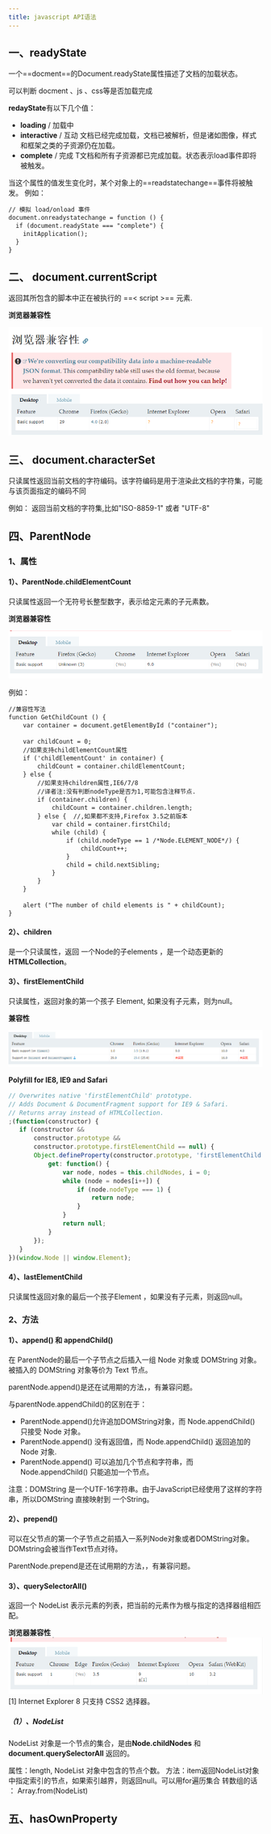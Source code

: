 ```yaml
---
title: javascript API语法
---
```


## 一、readyState

一个==docment==的Document.readyState属性描述了文档的加载状态。

可以判断 docment 、js 、css等是否加载完成

**redayState**有以下几个值：
* **loading** / 加载中
* **interactive**  / 互动
     文档已经完成加载，文档已被解析，但是诸如图像，样式和框架之类的子资源仍在加载。
* **complete**  /  完成
     T文档和所有子资源都已完成加载。状态表示load事件即将被触发。
	 
	 
当这个属性的值发生变化时，某个对象上的==readstatechange==事件将被触发。
例如：
```js?linenums
// 模拟 load/onload 事件
document.onreadystatechange = function () {
  if (document.readyState === "complete") {
    initApplication();
  }
}
```

## 二、 document.currentScript

返回其所包含的脚本中正在被执行的 ==< script >== 元素.

**浏览器兼容性**

![](./images/1538190508333.png)

## 三、 document.characterSet

只读属性返回当前文档的字符编码。该字符编码是用于渲染此文档的字符集，可能与该页面指定的编码不同

例如： 返回当前文档的字符集,比如"ISO-8859-1" 或者 "UTF-8"

## 四、ParentNode
### 1、属性
#### 1）、ParentNode.childElementCount

只读属性返回一个无符号长整型数字，表示给定元素的子元素数。

**浏览器兼容性**

![](./images/1538191912638.png)


例如： 

```js?linenums
//兼容性写法
function GetChildCount () {
	var container = document.getElementById ("container");

	var childCount = 0;
	//如果支持childElementCount属性
	if ('childElementCount' in container) {
		childCount = container.childElementCount;
	} else {
		//如果支持children属性,IE6/7/8
		//译者注:没有判断nodeType是否为1,可能包含注释节点.
		if (container.children) {
			childCount = container.children.length;
		} else {  //,如果都不支持,Firefox 3.5之前版本
			var child = container.firstChild;
			while (child) {
				if (child.nodeType == 1 /*Node.ELEMENT_NODE*/) {
					childCount++;
				}
				child = child.nextSibling;
			}
		}
	}

	alert ("The number of child elements is " + childCount);
}
```
#### 2）、children 

是一个只读属性，返回 一个Node的子elements ，是一个动态更新的 **HTMLCollection**。

#### 3）、firstElementChild 

 只读属性，返回对象的第一个孩子 Element, 如果没有子元素，则为null。
 
 **兼容性**
 
 ![](./images/1538192399130.png)
 
 **Polyfill for IE8, IE9 and Safari**
 
 ```js
 // Overwrites native 'firstElementChild' prototype.
// Adds Document & DocumentFragment support for IE9 & Safari.
// Returns array instead of HTMLCollection.
;(function(constructor) {
    if (constructor &&
        constructor.prototype &&
        constructor.prototype.firstElementChild == null) {
        Object.defineProperty(constructor.prototype, 'firstElementChild', {
            get: function() {
                var node, nodes = this.childNodes, i = 0;
                while (node = nodes[i++]) {
                    if (node.nodeType === 1) {
                        return node;
                    }
                }
                return null;
            }
        });
    }
})(window.Node || window.Element);
 ```
 
#### 4）、lastElementChild  
 只读属性返回对象的最后一个孩子Element ，如果没有子元素，则返回null。
 
 ### 2、方法
 
 #### 1）、append() 和 appendChild()
 
在 ParentNode的最后一个子节点之后插入一组 Node 对象或 DOMString 对象。
被插入的 DOMString 对象等价为 Text 节点。

parentNode.append()是还在试用期的方法，，有兼容问题。

 与parentNode.appendChild()的区别在于：
* ParentNode.append()允许追加DOMString对象，而 Node.appendChild() 只接受 Node 对象。
* ParentNode.append() 没有返回值，而 Node.appendChild() 返回追加的 Node 对象.
* ParentNode.append() 可以追加几个节点和字符串，而 Node.appendChild() 只能追加一个节点。

注意：DOMString 是一个UTF-16字符串。由于JavaScript已经使用了这样的字符串，所以DOMString 直接映射到 一个String。

#### 2）、prepend()

可以在父节点的第一个子节点之前插入一系列Node对象或者DOMString对象。DOMstring会被当作Text节点对待。

ParentNode.prepend是还在试用期的方法，，有兼容问题。

#### 3）、querySelectorAll()

返回一个 NodeList 表示元素的列表，把当前的元素作为根与指定的选择器组相匹配。

**浏览器兼容性**
![](./images/1538199526390.png)
[1] Internet Explorer 8 只支持 CSS2 选择器。

##### （1）、**NodeList** 
NodeList 对象是一个节点的集合，是由**Node.childNodes** 和  **document.querySelectorAll** 返回的。

属性：length, NodeList 对象中包含的节点个数。
方法：item返回NodeList对象中指定索引的节点，如果索引越界，则返回null。可以用for遍历集合
转数组的话 ： Array.from(NodeList)
 ## 五、hasOwnProperty 